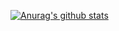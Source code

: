[![Anurag's github stats](https://github-readme-stats.vercel.app/api?username=littleee&count_private=true&&show_icons=true&theme=highcontrast)](https://github.com/anuraghazra/github-readme-stats)
